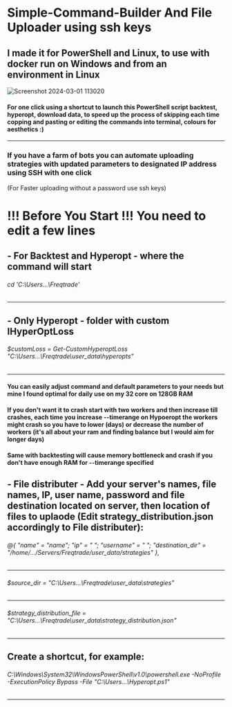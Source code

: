 # Simple-Command-Builder And File Uploader using ssh keys
## I made it for PowerShell and Linux, to use with docker run on Windows and from an environment in Linux
![Screenshot 2024-03-01 113020](https://github.com/Danson77/Simple-Command-Builder/assets/19780111/8baabd79-c786-4477-9ab0-a7dc855c5db5)
#### For one click using a shortcut to launch this PowerShell script backtest, hyperopt, download data, to speed up the process of skipping each time copping and pasting or editing the commands into terminal, colours for aesthetics :)
-----------------------------------------------------------------------------------------
### If you have a farm of bots you can automate uploading strategies with updated parameters to designated IP address using SSH with one click
(For Faster uploading without a password use ssh keys)


# !!! Before You Start !!! You need to edit a few lines

## - For Backtest and Hyperopt - where the command will start
###### cd 'C:\Users\...\Freqtrade'
-----------------------------------------------------------------------------------------
## - Only Hyperopt - folder with custom IHyperOptLoss
###### $customLoss = Get-CustomHyperoptLoss "C:\Users\...\Freqtrade\user_data\hyperopts"
-----------------------------------------------------------------------------------------
#### You can easily adjust command and default parameters to your needs but mine I found optimal for daily use on my 32 core on 128GB RAM
#### If you don't want it to crash start with two workers and then increase till crashes, each time you increase --timerange on Hypoeropt the workers might crash so you have to lower (days) or decrease the number of workers (it's all about your ram and finding balance but I would aim for longer days)
#### Same with backtesting will cause memory bottleneck and crash if you don't have enough RAM for --timerange specified

## - File distributer - Add your server's names, file names, IP, user name, password and file destination located on server, then location of files to uplaode (Edit strategy_distribution.json accordingly to File distributer):

###### @{ "name" = "name"; "ip" = "       "; "username" = "          "; "destination_dir" = "/home/.../Servers/Freqtrade/user_data/strategies" },
-----------------------------------------------------------------------------------------
###### $source_dir = "C:\Users\...\Freqtrade\user_data\strategies"
-----------------------------------------------------------------------------------------
###### $strategy_distribution_file = "C:\Users\...\Freqtrade\user_data\strategy_distribution.json"
-----------------------------------------------------------------------------------------

## Create a shortcut, for example:
###### C:\Windows\System32\WindowsPowerShell\v1.0\powershell.exe -NoProfile -ExecutionPolicy Bypass -File "C:\Users\...\Hyperopt.ps1"
-----------------------------------------------------------------------------------------
